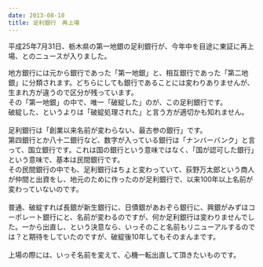 ```yaml
---
date: 2013-08-10
title: 足利銀行　再上場
---
```




平成25年7月31日、栃木県の第一地銀の足利銀行が、今年中を目途に東証に再上場、とのニュースが入りました。  
  
地方銀行には元から銀行であった「第一地銀」と、相互銀行であった「第二地銀」に分類されます。どちらにしても銀行であることには変わりありませんが、生まれ方が違うので区分が残っています。  
その「第一地銀」の中で、唯一「破綻した」のが、この足利銀行です。  
破綻した、というよりは「破綻処理された」と言う方が適切かも知れません。  
​  
足利銀行は「創業以来名前が変わらない、最古参の銀行」です。  
第四銀行とか八十二銀行など、数字が入っている銀行は「ナンバーバンク」と言って、国立銀行です。これは国の銀行という意味ではなく、「国が認可した銀行」という意味で、基本は民間銀行です。  
その民間銀行の中でも、足利銀行はちょと変わっていて、荻野万太郎という商人が仲間と出資をし、地元のために作ったのが足利銀行で、以来100年以上名前が変わっていないのです。  
​  
普通、破綻すれば長銀が新生銀行に、日債銀があおぞら銀行に、興銀がみずほコーポレート銀行にと、名前が変わるのですが、何か足利銀行は変わりませんでした。一から出直し、という決意なら、いっそのこと名前もリニューアルするのでは？と期待をしていたのですが、破綻後10年してもそのまんまです。  
​  
上場の際には、いっそ名前を変えて、心機一転出直して頂きたいものです。